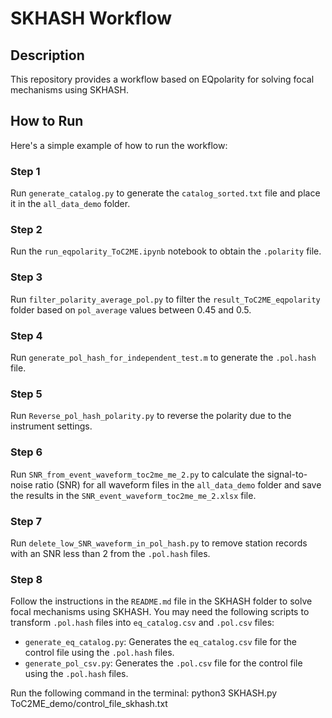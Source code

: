 # SKHASH Workflow

## Description

This repository provides a workflow based on EQpolarity for solving focal mechanisms using SKHASH.

## How to Run

Here's a simple example of how to run the workflow:

### Step 1

Run `generate_catalog.py` to generate the `catalog_sorted.txt` file and place it in the `all_data_demo` folder.

### Step 2

Run the `run_eqpolarity_ToC2ME.ipynb` notebook to obtain the `.polarity` file.

### Step 3

Run `filter_polarity_average_pol.py` to filter the `result_ToC2ME_eqpolarity` folder based on `pol_average` values between 0.45 and 0.5.

### Step 4

Run `generate_pol_hash_for_independent_test.m` to generate the `.pol.hash` file.

### Step 5

Run `Reverse_pol_hash_polarity.py` to reverse the polarity due to the instrument settings.

### Step 6

Run `SNR_from_event_waveform_toc2me_me_2.py` to calculate the signal-to-noise ratio (SNR) for all waveform files in the `all_data_demo` folder and save the results in the `SNR_event_waveform_toc2me_me_2.xlsx` file.

### Step 7

Run `delete_low_SNR_waveform_in_pol_hash.py` to remove station records with an SNR less than 2 from the `.pol.hash` files.

### Step 8

Follow the instructions in the `README.md` file in the SKHASH folder to solve focal mechanisms using SKHASH. You may need the following scripts to transform `.pol.hash` files into `eq_catalog.csv` and `.pol.csv` files:

- `generate_eq_catalog.py`: Generates the `eq_catalog.csv` file for the control file using the `.pol.hash` files.
- `generate_pol_csv.py`: Generates the `.pol.csv` file for the control file using the `.pol.hash` files.

Run the following command in the terminal: python3 SKHASH.py ToC2ME_demo/control_file_skhash.txt

